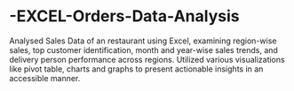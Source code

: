# -EXCEL-Orders-Data-Analysis
Analysed Sales Data of an restaurant using Excel, examining region-wise sales, top customer identification, month and year-wise sales trends, and delivery person performance across regions. Utilized various visualizations like pivot table, charts and graphs to present actionable insights in an accessible manner.
